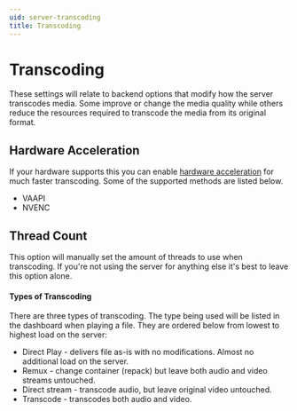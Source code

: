 ```yaml
---
uid: server-transcoding
title: Transcoding
---
```


# Transcoding

These settings will relate to backend options that modify how the server transcodes media. Some improve or change the media quality while others reduce the resources required to transcode the media from its original format.

## Hardware Acceleration

If your hardware supports this you can enable [hardware acceleration](xref:admin-hardware-acceleration) for much faster transcoding. Some of the supported methods are listed below.

  * VAAPI
  * NVENC

## Thread Count

This option will manually set the amount of threads to use when transcoding. If you're not using the server for anything else it's best to leave this option alone.

#### Types of Transcoding
There are three types of transcoding. The type being used will be listed in the dashboard when playing a file. They are ordered below from lowest to highest load on the server:

   * Direct Play - delivers file as-is with no modifications. Almost no additional load on the server.
   * Remux - change container (repack) but leave both audio and video streams untouched.
   * Direct stream - transcode audio, but leave original video untouched.
   * Transcode - transcodes both audio and video.
